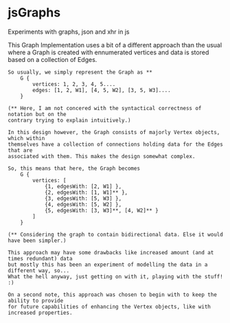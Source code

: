 jsGraphs
========

Experiments with graphs, json and xhr in js

This Graph Implementation uses a bit of a different approach than the usual
	where a Graph is created with ennumerated vertices and data is stored based on a 
	collection of Edges.

	So usually, we simply represent the Graph as **
		G {
			vertices: 1, 2, 3, 4, 5....
			edges: [1, 2, W1], [4, 5, W2], [3, 5, W3]....
		}		
	
	(** Here, I am not concered with the syntactical correctness of notation but on the 
	contrary trying to explain intuitively.)

	In this design however, the Graph consists of majorly Vertex objects, which within 
	themselves have a collection of connections holding data for the Edges that are 
	associated with them. This makes the design somewhat complex.

	So, this means that here, the Graph becomes
		G {
			vertices: [
				{1, edgesWith: [2, W1] },
				{2, edgesWith: [1, W1]** },
				{3, edgesWith: [5, W3] },
				{4, edgesWith: [5, W2] },
				{5, edgesWith: [3, W3]**, [4, W2]** }
			]
		}
		
	(** Considering the graph to contain bidirectional data. Else it would have been simpler.)

	This approach may have some drawbacks like increased amount (and at times redundant) data
	but mostly this has been an experiment of modelling the data in a different way, so...
	What the hell anyway, just getting on with it, playing with the stuff! :)

	On a second note, this approach was chosen to begin with to keep the ability to provide 
	for future capabilities of enhancing the Vertex objects, like with increased properties.
	
	

